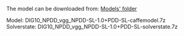 The model can be downloaded from: [Models' folder](https://drive.google.com/open?id=1Amp9jJSu32tZ_DHe_ljziGzC-fE42Pfg)

Model: DIG10_NPDD_vgg_NPDD-SL-1.0+PDD-SL-caffemodel.7z<br>
Solverstate: DIG10_NPDD_vgg_NPDD-SL-1.0+PDD-SL-solverstate.7z
